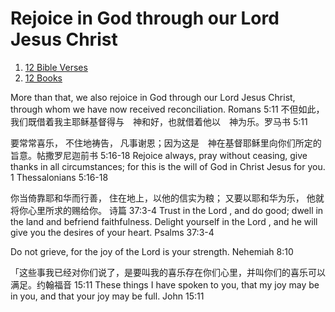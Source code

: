 # Rejoice in God through our Lord Jesus Christ
1. [12 Bible Verses](12BibleVerses.md)
1. [12 Books](12books/)


More than that, we also rejoice in God through our Lord Jesus Christ, through whom we have now received reconciliation. Romans 5:11
不但如此，我们既借着我主耶稣基督得与　神和好，也就借着他以　神为乐。罗马书 5:11

要常常喜乐， 不住地祷告， 凡事谢恩；因为这是　神在基督耶稣里向你们所定的旨意。帖撒罗尼迦前书 5:16‭-‬18
Rejoice always, pray without ceasing, give thanks in all circumstances; for this is the will of God in Christ Jesus for you. 1 Thessalonians 5:16‭-‬18

你当倚靠耶和华而行善， 住在地上，以他的信实为粮；  又要以耶和华为乐， 他就将你心里所求的赐给你。
诗篇 37:3‭-‬4
Trust in the Lord , and do good; dwell in the land and befriend faithfulness. Delight yourself in the Lord , and he will give you the desires of your heart. Psalms 37:3-4

Do not grieve, for the joy of the Lord is your strength.
 Nehemiah 8:10

「这些事我已经对你们说了，是要叫我的喜乐存在你们心里，并叫你们的喜乐可以满足。约翰福音 15:11
These things I have spoken to you, that my joy may be in you, and that your joy may be full.
 John 15:11
